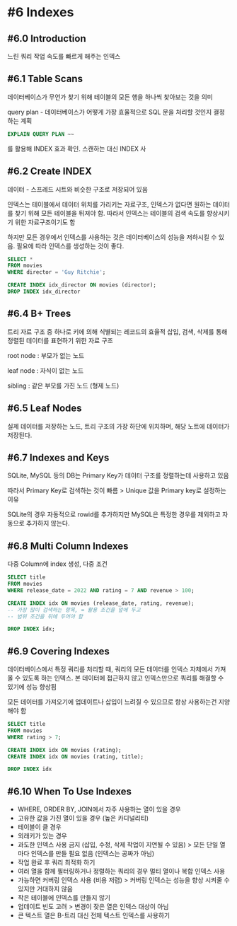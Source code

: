 # #6 Indexes

## #6.0 Introduction

느린 쿼리 작업 속도를 빠르게 해주는 인덱스



## #6.1 Table Scans

데이터베이스가 무언가 찾기 위해 테이블의 모든 행을 하나씩 찾아보는 것을 의미



query plan - 데이터베이스가 어떻게 가장 효율적으로 SQL 문을 처리할 것인지 결정하는 계획

```sql
EXPLAIN QUERY PLAN ~~
```

를 활용해 INDEX 효과 확인. 스캔하는 대신 INDEX 사



## #6.2 Create INDEX

데이터 - 스프레드 시트와 비슷한 구조로 저장되어 있음

인덱스는 테이블에서 데이터 위치를 가리키는 자료구조, 인덱스가 없다면 원하는 데이터를 찾기 위해 모든 테이블을 뒤져야 함. 따라서 인덱스는 테이블의 검색 속도를 향상시키기 위한 자료구조이기도 함

하지만 모든 경우에서 인덱스를 사용하는 것은 데이터베이스의 성능을 저하시킬 수 있음. 필요에 따라 인덱스를 생성하는 것이 좋다.

```sql
SELECT *
FROM movies
WHERE director = 'Guy Ritchie';

CREATE INDEX idx_director ON movies (director);
DROP INDEX idx_director 
```



## #6.4 B+ Trees

트리 자료 구조 중 하나로 키에 의해 식별되는 레코드의 효율적 삽입, 검색, 삭제를 통해 정렬된 데이터를 표현하기 위한 자료 구조



root node : 부모가 없는 노드

leaf node : 자식이 없는 노드

sibling : 같은 부모를 가진 노드 (형제 노드)



## #6.5 Leaf Nodes

실제 데이터를 저장하는 노드, 트리 구조의 가장 하단에 위치하며, 해당 노트에 데이터가 저장된다.



## #6.7 Indexes and Keys

SQLite, MySQL 등의 DB는 Primary Key가 데이터 구조를 정렬하는데 사용하고 있음

따라서 Primary Key로 검색하는 것이 빠름 > Unique 값을 Primary key로 설정하는 이유

SQLite의 경우 자동적으로 rowid를 추가하지만 MySQL은 특정한 경우를 제외하고 자동으로 추가하지 않는다.



## #6.8  Multi Column Indexes

다중 Column에 index 생성, 다중 조건

```sql
SELECT title
FROM movies
WHERE release_date = 2022 AND rating = 7 AND revenue > 100;

CREATE INDEX idx ON movies (release_date, rating, revenue);
-- 가장 많이 검색하는 항목, = 활용 조건을 앞에 두고
-- 범위 조건을 뒤에 두어야 함

DROP INDEX idx;

```



## #6.9 Covering Indexes

데이터베이스에서 특정 쿼리를 처리할 때, 쿼리의 모든 데이터를 인덱스 자체에서 가져올 수 있도록 하는 인덱스. 본 데이터에 접근하지 않고 인덱스만으로 쿼리를 해결할 수 있기에 성능 향상됨

모든 데이터를 가져오기에 업데이트나 삽입이 느려질 수 있으므로 항상 사용하는건 지양해야 함

```sql
SELECT title
FROM movies
WHERE rating > 7;

CREATE INDEX idx ON movies (rating);
CREATE INDEX idx ON movies (rating, title);

DROP INDEX idx
```



## #6.10  When To Use Indexes

* WHERE, ORDER BY, JOIN에서 자주 사용하는 열이 있을 경우
* 고유한 값을 가진 열이 있을 경우 (높은 카디널리티)
* 테이블이 클 경우
* 외래키가 있는 경우
* 과도한 인덱스 사용 금지 (삽입, 수정, 삭제 작업이 지연될 수 있음) > 모든 단일 열마다 인덱스를 만들 필요 없음 (인덱스는 공짜가 아님)
* 작업 완료 후 쿼리 최적화 하기
* 여러 열을 함께 필터링하거나 정렬하는 쿼리의 경우 멀티 열이나 복합 인덱스 사용
* 가능하면 커버링 인덱스 사용 (비용 저렴) > 커버링 인덱스는 성능을 향상 시켜줄 수 있지만 거대하지 않음
* 작은 테이블에 인덱스를 만들지 않기
* 업데이트 빈도 고려 > 변경이 잦은 열은 인덱스 대상이 아님
* 큰 텍스트 열은 B-트리 대신 전체 텍스트 인덱스를 사용하기

